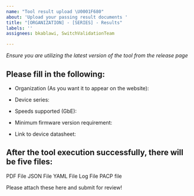 ```yaml
---
name: "Tool result upload \U0001F680"
about: 'Upload your passing result documents '
title: "[ORGANIZATION] - [SERIES] - Results"
labels: ''
assignees: bkablawi, SwitchValidationTeam

---
```


*Ensure you are utilizing the latest version of the tool from the release page*

## Please fill in the following:

- Organization (As you want it to appear on the website):

- Device series:

- Speeds supported (GbE):

- Minimum firmware version requirement:

- Link to device datasheet: 

## After the tool execution successfully, there will be five files:

PDF File
JSON File
YAML File
Log File
PACP file

Please attach these here and submit for review!
